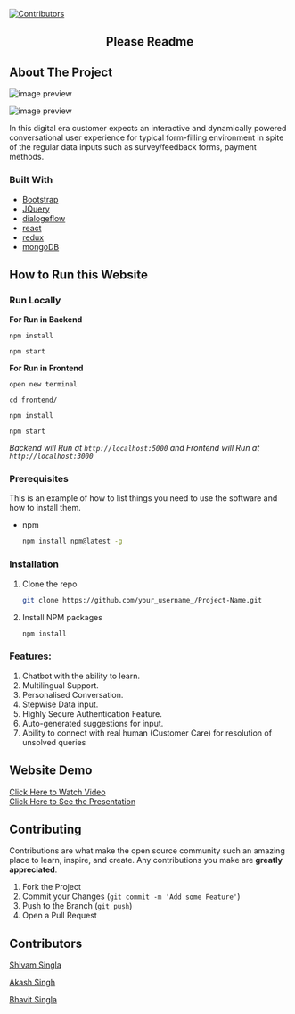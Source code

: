 <!-- 
[![Contributors][contributors-shield]][contributors-url]
[![Forks][forks-shield]][forks-url] -->
[![Contributors](https://img.shields.io/badge/all_contributors-3-orange.svg?style=flat-square)](#contributors-)


  
 <h2 align="center">Please Readme</h2>
<!-- PROJECT LOGO -->
<!-- <br />
<p align="center">
  <a href="#">
    <img src="images/logo.png" alt="Logo" width="80" height="80">
  </a>

  <h3 align="center">Best-README-Template</h3>

  <p align="center">
    An awesome README template to jumpstart your projects!
    <br />
    <a href="https://github.com/othneildrew/Best-README-Template"><strong>Explore the docs »</strong></a>
    <br />
    <br />
    <a href="https://github.com/othneildrew/Best-README-Template">View Demo</a>
    ·
    <a href="https://github.com/othneildrew/Best-README-Template/issues">Report Bug</a>
    ·
    <a href="https://github.com/othneildrew/Best-README-Template/issues">Request Feature</a>
  </p>
</p> -->

<!-- TABLE OF CONTENTS -->
<!-- <details open="open">
  <summary>Table of Contents</summary>
  <ol>
    <li>
      <a href="#about-the-project">About The Project</a>
      <ul>
        <li><a href="#built-with">Built With</a></li>
      </ul>
    </li>
    <li>
      <a href="#getting-started">Getting Started</a>
      <ul>
        <li><a href="#prerequisites">Prerequisites</a></li>
        <li><a href="#installation">Installation</a></li>
      </ul>
    </li>
    <li><a href="#usage">Usage</a></li>
    <li><a href="#roadmap">Roadmap</a></li>
    <li><a href="#contributing">Contributing</a></li>
    <li><a href="#license">License</a></li>
    <li><a href="#contact">Contact</a></li>
    <li><a href="#acknowledgements">Acknowledgements</a></li>
  </ol>
</details> -->

<!-- ABOUT THE PROJECT -->

## About The Project

![image preview](https://github.com/Akashsingh310/Thunderbolt/blob/main/images/1.gif)  




![image preview](https://github.com/Akashsingh310/Thunderbolt/blob/main/images/2.gif)


In this digital era customer expects an interactive and dynamically powered conversational user experience for typical form-filling  environment in spite of the regular data inputs such as survey/feedback forms, payment methods.

### Built With

- [Bootstrap](https://getbootstrap.com)
- [JQuery](https://jquery.com)
- [dialogeflow](https://cloud.google.com/dialogflow)
- [react](https://reactjs.org/)
- [redux](https://redux.js.org/)
- [mongoDB](https://www.mongodb.com/)

<!-- GETTING STARTED -->

## How to Run this Website

<h3>Run Locally</h3>

<strong>For Run in Backend</strong>

`npm install`

`npm start`

<strong>For Run in Frontend</strong>

`open new terminal`

`cd frontend/`

`npm install`

`npm start`

  *Backend will Run at `http://localhost:5000` and Frontend will Run at `http://localhost:3000`*  

### Prerequisites

This is an example of how to list things you need to use the software and how to install them.

- npm
  ```sh
  npm install npm@latest -g
  ```

### Installation


1. Clone the repo
   ```sh
   git clone https://github.com/your_username_/Project-Name.git
   ```
3. Install NPM packages
   ```sh
   npm install
   ```
### Features:

1) Chatbot with the ability to learn.
2) Multilingual Support.
3) Personalised Conversation.
4) Stepwise Data input.
5) Highly Secure Authentication Feature.
6) Auto-generated suggestions for input.
7) Ability to connect with real human
(Customer Care) for resolution of  unsolved queries


<!-- USAGE EXAMPLES -->

## Website Demo

[Click Here to Watch Video](https://drive.google.com/file/d/1wj1Tgwz1l3Ut9xOQCI70xGcFJ4233SS_/view) \
[Click Here to See the Presentation](https://onedrive.live.com/view.aspx?resid=DAE370BEB2B3D931!138&ithint=file%2cpptx&authkey=!AFSjLApmyo1wQW4)

## Contributing

Contributions are what make the open source community such an amazing place to learn, inspire, and create. Any contributions you make are **greatly appreciated**.


1. Fork the Project
2. Commit your Changes (`git commit -m 'Add some Feature'`)
3. Push to the Branch (`git push`)
4. Open a Pull Request

<!-- LICENSE -->


## Contributors

[Shivam Singla](https://github.com/shivam7374)

[Akash Singh](https://github.com/Akashsingh310)

[Bhavit Singla](https://github.com/BHAVIT-SINGLA)
